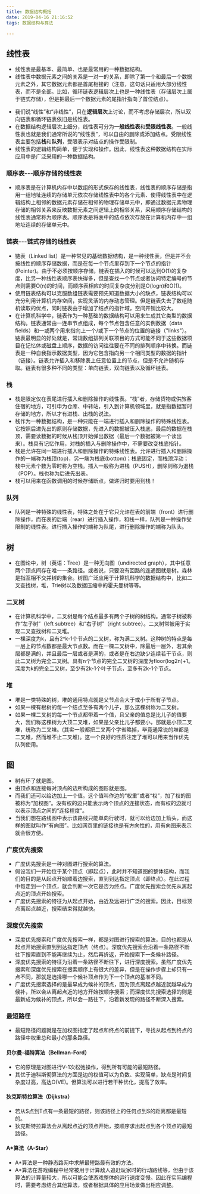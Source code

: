 ```yaml
---
title: 数据结构概括
date: 2019-04-16 21:16:52
tags: 数据结构与算法

---
```


## 线性表
* 线性表是最基本、最简单、也是最常用的一种数据结构。
* 线性表中数据元素之间的关系是一对一的关系，即除了第一个和最后一个数据元素之外，其它数据元素都是首尾相接的（注意，这句话只适用大部分线性表，而不是全部。比如，循环链表逻辑层次上也是一种线性表（存储层次上属于链式存储），但是把最后一个数据元素的尾指针指向了首位结点）。
<!-- more -->
* 我们说“线性”和“非线性”，只在**逻辑层次**上讨论，而不考虑存储层次，所以双向链表和循环链表依旧是线性表。
* 在数据结构逻辑层次上细分，线性表可分为**一般线性表**和**受限线性表**。一般线性表也就是我们通常所说的“线性表”，可以自由的删除或添加结点。受限线性表主要包括**栈**和**队列**，受限表示对结点的操作受限制。
* 线性表的逻辑结构简单，便于实现和操作。因此，线性表这种数据结构在实际应用中是广泛采用的一种数据结构。

### 顺序表---顺序存储的线性表
* 顺序表是在计算机内存中以数组的形式保存的线性表，线性表的顺序存储是指用一组地址连续的存储单元依次存储线性表中的各个元素、使得线性表中在逻辑结构上相邻的数据元素存储在相邻的物理存储单元中，即通过数据元素物理存储的相邻关系来反映数据元素之间逻辑上的相邻关系，采用顺序存储结构的线性表通常称为顺序表。顺序表是将表中的结点依次存放在计算机内存中一组地址连续的存储单元中。



### 链表---链式存储的线性表
* 链表（Linked list）是一种常见的基础数据结构，是一种线性表，但是并不会按线性的顺序存储数据，而是在每一个节点里存到下一个节点的指针(Pointer)。由于不必须按顺序存储，链表在插入的时候可以达到O(1)的复杂度，比另一种线性表顺序表快得多，但是查找一个节点或者访问特定编号的节点则需要O(n)的时间，而顺序表相应的时间复杂度分别是O(logn)和O(1)。
* 使用链表结构可以克服数组链表需要预先知道数据大小的缺点，链表结构可以充分利用计算机内存空间，实现灵活的内存动态管理。但是链表失去了数组随机读取的优点，同时链表由于增加了结点的指针域，空间开销比较大。
* 在计算机科学中，链表作为一种基础的数据结构可以用来生成其它类型的数据结构。链表通常由一连串节点组成，每个节点包含任意的实例数据（data fields）和一或两个用来指向上一个/或下一个节点的位置的链接（"links"）。链表最明显的好处就是，常规数组排列关联项目的方式可能不同于这些数据项目在记忆体或磁盘上顺序，数据的访问往往要在不同的排列顺序中转换。而链表是一种自我指示数据类型，因为它包含指向另一个相同类型的数据的指针（链接）。链表允许插入和移除表上任意位置上的节点，但是不允许随机存取。链表有很多种不同的类型：单向链表，双向链表以及循环链表。

### 栈
* 栈是限定仅在表尾进行插入和删除操作的线性表。“栈”者，存储货物或供旅客住宿的地方，可引申为仓库、中转站，引入到计算机领域里，就是指数据暂时存储的地方，所以才有进栈、出栈的说法。
* 栈作为一种数据结构，是一种只能在一端进行插入和删除操作的特殊线性表。它按照后进先出的原则存储数据，先进入的数据被压入栈底，最后的数据在栈顶，需要读数据的时候从栈顶开始弹出数据（最后一个数据被第一个读出来）。栈具有记忆作用，对栈的插入与删除操作中，不需要改变栈底指针。
* 栈是允许在同一端进行插入和删除操作的特殊线性表。允许进行插入和删除操作的一端称为栈顶(top)，另一端为栈底(bottom)；栈底固定，而栈顶浮动；栈中元素个数为零时称为空栈。插入一般称为进栈（PUSH），删除则称为退栈（POP）。栈也称为后进先出表。
* 栈可以用来在函数调用的时候存储断点，做递归时要用到栈！

### 队列
* 队列是一种特殊的线性表，特殊之处在于它只允许在表的前端（front）进行删除操作，而在表的后端（rear）进行插入操作，和栈一样，队列是一种操作受限制的线性表。进行插入操作的端称为队尾，进行删除操作的端称为队头。


## 树
* 在图论中，树（英语：Tree）是一种无向图（undirected graph），其中任意两个顶点间存在唯一一条路径。或者说，只要没有回路的连通图就是树。森林是指互相不交并树的集合。树图广泛应用于计算机科学的数据结构中，比如二叉查找树，堆，Trie树以及数据压缩中的霍夫曼树等等。

### 二叉树
* 在计算机科学中，二叉树是每个结点最多有两个子树的树结构。通常子树被称作“左子树”（left subtree）和“右子树”（right subtree）。二叉树常被用于实现二叉查找树和二叉堆。
* 一棵深度为k，且有2^k-1个节点的二叉树，称为满二叉树。这种树的特点是每一层上的节点数都是最大节点数。而在一棵二叉树中，除最后一层外，若其余层都是满的，并且最后一层或者是满的，或者是在右边缺少连续若干节点，则此二叉树为完全二叉树。具有n个节点的完全二叉树的深度为floor(log2n)+1。深度为k的完全二叉树，至少有2k-1个叶子节点，至多有2k-1个节点。

### 堆
* 堆是一类特殊的树，堆的通用特点就是父节点会大于或小于所有子节点。
* 如果一棵有根树的每一个结点至多有两个儿子，那么这棵树称为二叉树。
* 如果一棵二叉树的每一个节点都带着一个值，且父亲的值总是比儿子的值要大，我们称这棵树为大顶二叉堆，如果是父亲比儿子都要小，那就是小顶二叉堆，统称为二叉堆。(其实一般都把二叉两个字省略掉，毕竟通常说的堆都是二叉堆，然而堆不止二叉堆)。这一个良好的性质注定了堆可以用来当作优先队列使用。


## 图
* 树有环了就是图。
* 由顶点和连接每对顶点的边所构成的图形就是图。
* 而我们还可以给边加上一个值。这个值叫作边的“权重”或者“权”，加了权的图被称为“加权图”。没有权的边只能表示两个顶点的连接状态，而有权的边就可以表示顶点之间的“连接程度”。
* 当我们想在路线图中表示该路线只能单向行驶时，就可以给边加上箭头，而这样的图就叫作“有向图”。比如网页里的链接也是有方向性的，用有向图来表示就会很方便。

### 广度优先搜索
* 广度优先搜索是一种对图进行搜索的算法。
* 假设我们一开始位于某个顶点（即起点），此时并不知道图的整体结构，而我们的目的是从起点开始顺着边搜索，直到到达指定顶点（即终点）。在此过程中每走到一个顶点，就会判断一次它是否为终点。广度优先搜索会优先从离起点近的顶点开始搜索。
* 广度优先搜索的特征为从起点开始，由近及远进行广泛的搜索。因此，目标顶点离起点越近，搜索结束得就越快。

### 深度优先搜索
* 深度优先搜索和广度优先搜索一样，都是对图进行搜索的算法，目的也都是从起点开始搜索直到到达指定顶点（终点）。深度优先搜索会沿着一条路径不断往下搜索直到不能再继续为止，然后再折返，开始搜索下一条候补路径。
* 深度优先搜索的特征为沿着一条路径不断往下，进行深度搜索。虽然广度优先搜索和深度优先搜索在搜索顺序上有很大的差异，但是在操作步骤上却只有一点不同，那就是选择哪一个候补顶点作为下一个顶点的基准不同。
* 广度优先搜索选择的是最早成为候补的顶点，因为顶点离起点越近就越早成为候补，所以会从离起点近的地方开始按顺序搜索；而深度优先搜索选择的则是最新成为候补的顶点，所以会一路往下，沿着新发现的路径不断深入搜索。

### 最短路径
* 最短路径问题就是在加权图指定了起点和终点的前提下，寻找从起点到终点的路径中权重总和最小的那条路径。

#### 贝尔曼-福特算法（Bellman-Ford）
* 它的原理是对图进行V-1次松弛操作，得到所有可能的最短路径。
* 其优于迪科斯彻算法的方面是边的权值可以为负数、实现简单，缺点是时间复杂度过高，高达O(VE)。但算法可以进行若干种优化，提高了效率。

#### 狄克斯特拉算法（Dijkstra）
* 若从S点到T点有一条最短的路径，则该路径上的任何点到S的距离都是最短的。
* 狄克斯特拉算法会从离起点近的顶点开始，按顺序求出起点到各个顶点的最短路径。

#### A*算法（A-Star）
* A*算法是一种静态路网中求解最短路最有效的方法。
* A*算法在游戏编程中经常被用于计算敌人追赶玩家时的行动路线等，但由于该算法的计算量较大，所以可能会使游戏整体的运行速度变慢。因此在实际编程时，需要考虑结合其他算法，或者根据具体的应用场景做出相应调整。